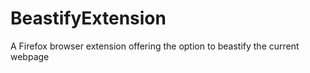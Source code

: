 # BeastifyExtension
A Firefox browser extension offering the option to beastify the current webpage
